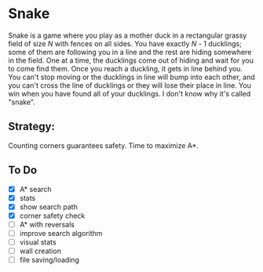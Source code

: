 # Snake
Snake is a game where you play as a mother duck in a rectangular grassy field of size *N* with fences on all sides. You have exactly *N* - 1 ducklings; some of them are following you in a line and the rest are hiding somewhere in the field. One at a time, the ducklings come out of hiding and wait for you to come find them. Once you reach a duckling, it gets in line behind you. You can't stop moving or the ducklings in line will bump into each other, and you can't cross the line of ducklings or they will lose their place in line. You win when you have found all of your ducklings. I don't know why it's called "snake".

## Strategy:
Counting corners guarantees safety. Time to maximize A*.

## To Do

- [x] A* search
- [x] stats
- [x] show search path
- [x] corner safety check
- [ ] A* with reversals
- [ ] improve search algorithm
- [ ] visual stats
- [ ] wall creation
- [ ] file saving/loading